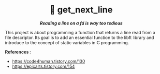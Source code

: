 <h1 align="center">
	📖 get_next_line
</h1>

<p align="center">
	<b><i>Reading a line on a fd is way too tedious</i></b><br>
</p>
<p>
  This project is about programming a function that returns a line read from a file descriptor. Its goal is to add an essential function to the libft library and introduce to the concept of static variables in C programming.
</p>

**References :**
- https://code4human.tistory.com/130
- https://epicarts.tistory.com/154